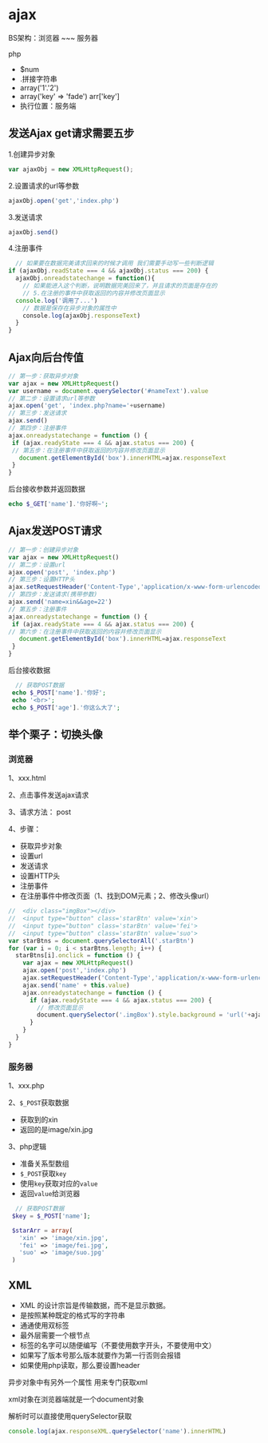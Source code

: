 # ajax

BS架构：浏览器 ~~~ 服务器

php

- $num
- .拼接字符串
- array('1'.'2')
- array('key' => 'fade') arr['key']
- 执行位置：服务端

## 发送Ajax get请求需要五步

1.创建异步对象

```js
var ajaxObj = new XMLHttpRequest();
```

2.设置请求的url等参数

```js
ajaxObj.open('get','index.php')
```

3.发送请求

```js
ajaxObj.send()
```

4.注册事件

```js
  // 如果要在数据完美请求回来的时候才调用 我们需要手动写一些判断逻辑
if (ajaxObj.readState === 4 && ajaxObj.status === 200) {
  ajaxObj.onreadstatechange = function(){
    // 如果能进入这个判断，说明数据完美回来了，并且请求的页面是存在的
    // 5.在注册的事件中获取返回的内容并修改页面显示
  console.log('调用了...')
    // 数据是保存在异步对象的属性中
    console.log(ajaxObj.responseText)
  }
}
```

## Ajax向后台传值

```js
// 第一步：获取异步对象
var ajax = new XMLHttpRequest()
var username = document.querySelector('#nameText').value
// 第二步：设置请求url等参数
ajax.open('get', 'index.php?name='+username)
// 第三步：发送请求
ajax.send()
// 第四步：注册事件
ajax.onreadystatechange = function () {
 if (ajax.readyState === 4 && ajax.status === 200) {
 // 第五步：在注册事件中获取返回的内容并修改页面显示
   document.getElementById('box').innerHTML=ajax.responseText
 }
}
```

后台接收参数并返回数据

```php
echo $_GET['name'].'你好啊~';
```

## Ajax发送POST请求

```js
// 第一步：创建异步对象
var ajax = new XMLHttpRequest()
// 第二步：设置url
ajax.open('post', 'index.php')
// 第三步：设置HTTP头
ajax.setRequestHeader('Content-Type','application/x-www-form-urlencoded')
// 第四步：发送请求(携带参数)
ajax.send('name=xin&&age=22')
// 第五步：注册事件
ajax.onreadystatechange = function () {
 if (ajax.readyState === 4 && ajax.status === 200) {
// 第六步：在注册事件中获取返回的内容并修改页面显示
   document.getElementById('box').innerHTML=ajax.responseText
 }
}
```

后台接收数据

```php
  // 获取POST数据
 echo $_POST['name'].'你好';
 echo '<br>';
 echo $_POST['age'].'你这么大了';
```

## 举个栗子：切换头像

### 浏览器

1、xxx.html

2、点击事件发送ajax请求

3、请求方法： post

4、步骤：

- 获取异步对象
- 设置url
- 发送请求
- 设置HTTP头
- 注册事件
- 在注册事件中修改页面（1、找到DOM元素；2、修改头像url）

```js
//  <div class="imgBox"></div>
//  <input type="button" class='starBtn' value='xin'> 
//  <input type="button" class='starBtn' value='fei'> 
//  <input type="button" class='starBtn' value='suo'>
var starBtns = document.querySelectorAll('.starBtn')
for (var i = 0; i < starBtns.length; i++) {
  starBtns[i].onclick = function () {
    var ajax = new XMLHttpRequest()
    ajax.open('post','index.php')
    ajax.setRequestHeader('Content-Type','application/x-www-form-urlencoded')
    ajax.send('name' + this.value)
    ajax.onreadystatechange = function () {
      if (ajax.readyState === 4 && ajax.status === 200) {
        // 修改页面显示
        document.querySelector('.imgBox').style.background = 'url('+ajax.responseText+') no-repeat center'
      }
    }
  }
}
```

### 服务器

1、xxx.php

2、`$_POST`获取数据

- 获取到的xin
- 返回的是image/xin.jpg

3、php逻辑

- 准备关系型数组
- `$_POST`获取`key`
- 使用`key`获取对应的`value`
- 返回`value`给浏览器

```php
  // 获取POST数据
 $key = $_POST['name'];

 $starArr = array(
   'xin' => 'image/xin.jpg',
   'fei' => 'image/fei.jpg',
   'suo' => 'image/suo.jpg'
 )

```

## XML

- XML 的设计宗旨是传输数据，而不是显示数据。
- 是按照某种既定的格式写的字符串
- 通通使用双标签
- 最外层需要一个根节点
- 标签的名字可以随便编写（不要使用数字开头，不要使用中文）
- 如果写了版本号那么版本就要作为第一行否则会报错
- 如果使用php读取，那么要设置header

异步对象中有另外一个属性 用来专门获取xml

xml对象在浏览器端就是一个document对象

解析时可以直接使用querySelector获取

```js
console.log(ajax.responseXML.querySelector('name').innerHTML)
```


